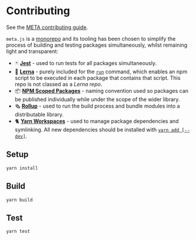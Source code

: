 # Contributing

See the [META contributing guide](https://github.com/meta-network/docs/blob/master/CONTRIBUTING.md).

`meta.js` is a [monorepo](https://danluu.com/monorepo/) and its tooling has been
chosen to simplify the process of building and testing packages simultaneously,
whilst remaining light and transparent:

- 🃏 **[Jest](https://facebook.github.io/jest/)** - used to run tests for all
  packages simultaneously.
- 🐉 **[Lerna](https://github.com/lerna/lerna)** - purely included for the
  [`run`](https://github.com/lerna/lerna#run) command, which enables an npm
  script to be executed in each package that contains that script. This repo is
  not classed as a _Lerna repo_.
- 📦 **[NPM Scoped Packages](https://docs.npmjs.com/misc/scope)** - naming
  convention used so packages can be published individually while under the
  scope of the wider library.
- 🗞 **[Rollup](https://github.com/rollup/rollup)** - used to run the build
  process and bundle modules into a distributable library.
- 🐈 **[Yarn Workspaces](https://yarnpkg.com/lang/en/docs/workspaces/)** - used
  to manage package dependencies and symlinking. All new dependencies should be
  installed with [`yarn add [--dev]`](https://yarnpkg.com/lang/en/docs/cli/add/).

## Setup
```
yarn install
```

## Build
```
yarn build
```

## Test
```
yarn test
```
